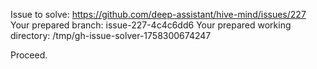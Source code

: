 Issue to solve: https://github.com/deep-assistant/hive-mind/issues/227
Your prepared branch: issue-227-4c4c6dd6
Your prepared working directory: /tmp/gh-issue-solver-1758300674247

Proceed.